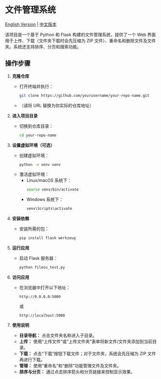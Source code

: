 # 文件管理系统

[English Version](README.md) | [中文版本](README_zh.md)

该项目是一个基于 Python 和 Flask 构建的文件管理系统，提供了一个 Web 界面用于上传、下载（文件夹下载时会先压缩为 ZIP 文件）、重命名和删除文件及文件夹。系统还支持排序、分页和搜索功能。

## 操作步骤

1. **克隆仓库**
   - 打开终端并执行：
     ```bash
     git clone https://github.com/yourusername/your-repo-name.git
     ```
   - （请将 URL 替换为你实际的仓库地址）

2. **进入项目目录**
   - 切换到仓库目录：
     ```bash
     cd your-repo-name
     ```

3. **设置虚拟环境（可选）**
   - 创建虚拟环境：
     ```bash
     python -m venv venv
     ```
   - 激活虚拟环境：
     - Linux/macOS 系统下：
       ```bash
       source venv/bin/activate
       ```
     - Windows 系统下：
       ```bash
       venv\Scripts\activate
       ```

4. **安装依赖**
   - 安装所需的包：
     ```bash
     pip install flask werkzeug
     ```

5. **运行应用**
   - 启动 Flask 服务器：
     ```bash
     python filesu_test.py
     ```

6. **访问应用**
   - 在浏览器中打开以下地址：
     ```
     http://0.0.0.0:5000
     ```
     或
     ```
     http://localhost:5000
     ```

7. **使用说明**
   - **目录导航：** 点击文件夹名称进入子目录。
   - **上传：** 使用“上传文件”或“上传文件夹”表单将新文件/文件夹添加到当前目录。
   - **下载：** 点击“下载”按钮下载文件；对于文件夹，系统会先压缩为 ZIP 文件再进行下载。
   - **管理：** 使用“重命名”和“删除”功能管理文件及文件夹。
   - **排序与分页：** 通过点击排序箭头和分页链接来控制显示效果。
